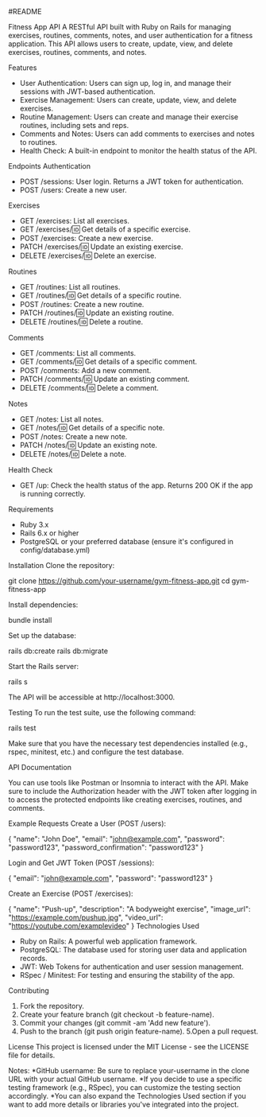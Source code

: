 #README

Fitness App API
A RESTful API built with Ruby on Rails for managing exercises, routines, comments, notes, and user authentication for a fitness application. This API allows users to create, update, view, and delete exercises, routines, comments, and notes.

Features
* User Authentication: Users can sign up, log in, and manage their sessions with JWT-based authentication.
* Exercise Management: Users can create, update, view, and delete exercises.
* Routine Management: Users can create and manage their exercise routines, including sets and reps.
* Comments and Notes: Users can add comments to exercises and notes to routines.
* Health Check: A built-in endpoint to monitor the health status of the API.


Endpoints
Authentication
* POST /sessions: User login. Returns a JWT token for authentication.
* POST /users: Create a new user.

Exercises
* GET /exercises: List all exercises.
* GET /exercises/:id: Get details of a specific exercise.
* POST /exercises: Create a new exercise.
* PATCH /exercises/:id: Update an existing exercise.
* DELETE /exercises/:id: Delete an exercise.

Routines
* GET /routines: List all routines.
* GET /routines/:id: Get details of a specific routine.
* POST /routines: Create a new routine.
* PATCH /routines/:id: Update an existing routine.
* DELETE /routines/:id: Delete a routine.

Comments
* GET /comments: List all comments.
* GET /comments/:id: Get details of a specific comment.
* POST /comments: Add a new comment.
* PATCH /comments/:id: Update an existing comment.
* DELETE /comments/:id: Delete a comment.

Notes
* GET /notes: List all notes.
* GET /notes/:id: Get details of a specific note.
* POST /notes: Create a new note.
* PATCH /notes/:id: Update an existing note.
* DELETE /notes/:id: Delete a note.

Health Check
* GET /up: Check the health status of the app. Returns 200 OK if the app is running correctly.

Requirements
* Ruby 3.x
* Rails 6.x or higher
* PostgreSQL or your preferred database (ensure it's configured in config/database.yml)

Installation
Clone the repository:

git clone https://github.com/your-username/gym-fitness-app.git
cd gym-fitness-app

Install dependencies:

bundle install


Set up the database:

rails db:create
rails db:migrate


Start the Rails server:

rails s


The API will be accessible at http://localhost:3000.

Testing
To run the test suite, use the following command:

rails test

Make sure that you have the necessary test dependencies installed (e.g., rspec, minitest, etc.) and configure the test database.


API Documentation

You can use tools like Postman or Insomnia to interact with the API. Make sure to include the Authorization header with the JWT token after logging in to access the protected endpoints like creating exercises, routines, and comments.

Example Requests
Create a User (POST /users):

{
  "name": "John Doe",
  "email": "john@example.com",
  "password": "password123",
  "password_confirmation": "password123"
}

Login and Get JWT Token (POST /sessions):

{
  "email": "john@example.com",
  "password": "password123"
}

Create an Exercise (POST /exercises):

{
  "name": "Push-up",
  "description": "A bodyweight exercise",
  "image_url": "https://example.com/pushup.jpg",
  "video_url": "https://youtube.com/examplevideo"
}
Technologies Used

* Ruby on Rails: A powerful web application framework.
* PostgreSQL: The database used for storing user data and application records.
* JWT: Web Tokens for authentication and user session management.
* RSpec / Minitest: For testing and ensuring the stability of the app.

Contributing
1. Fork the repository.
2. Create your feature branch (git checkout -b feature-name).
3. Commit your changes (git commit -am 'Add new feature').
4. Push to the branch (git push origin feature-name).
5.Open a pull request.

License
This project is licensed under the MIT License - see the LICENSE file for details.

Notes:
*GitHub username: Be sure to replace your-username in the clone URL with your actual GitHub username.
*If you decide to use a specific testing framework (e.g., RSpec), you can customize the testing section accordingly.
*You can also expand the Technologies Used section if you want to add more details or libraries you've integrated into the project.